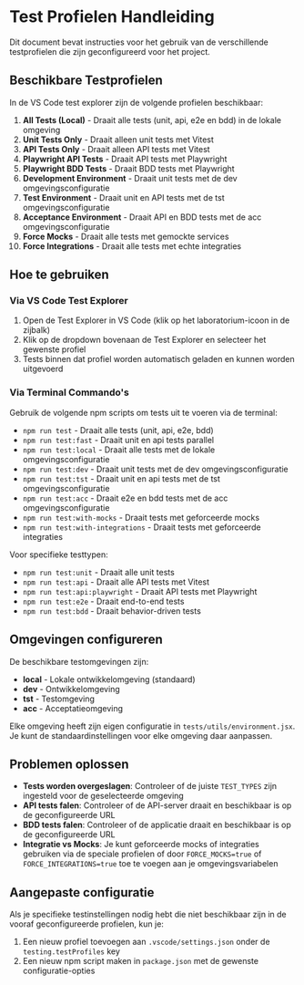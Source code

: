 # Test Profielen Handleiding

Dit document bevat instructies voor het gebruik van de verschillende testprofielen die zijn geconfigureerd voor het project.

## Beschikbare Testprofielen

In de VS Code test explorer zijn de volgende profielen beschikbaar:

1. **All Tests (Local)** - Draait alle tests (unit, api, e2e en bdd) in de lokale omgeving
2. **Unit Tests Only** - Draait alleen unit tests met Vitest
3. **API Tests Only** - Draait alleen API tests met Vitest
4. **Playwright API Tests** - Draait API tests met Playwright
5. **Playwright BDD Tests** - Draait BDD tests met Playwright
6. **Development Environment** - Draait unit tests met de dev omgevingsconfiguratie
7. **Test Environment** - Draait unit en API tests met de tst omgevingsconfiguratie
8. **Acceptance Environment** - Draait API en BDD tests met de acc omgevingsconfiguratie
9. **Force Mocks** - Draait alle tests met gemockte services
10. **Force Integrations** - Draait alle tests met echte integraties

## Hoe te gebruiken

### Via VS Code Test Explorer

1. Open de Test Explorer in VS Code (klik op het laboratorium-icoon in de zijbalk)
2. Klik op de dropdown bovenaan de Test Explorer en selecteer het gewenste profiel
3. Tests binnen dat profiel worden automatisch geladen en kunnen worden uitgevoerd

### Via Terminal Commando's

Gebruik de volgende npm scripts om tests uit te voeren via de terminal:

- `npm run test` - Draait alle tests (unit, api, e2e, bdd)
- `npm run test:fast` - Draait unit en api tests parallel
- `npm run test:local` - Draait alle tests met de lokale omgevingsconfiguratie
- `npm run test:dev` - Draait unit tests met de dev omgevingsconfiguratie
- `npm run test:tst` - Draait unit en api tests met de tst omgevingsconfiguratie
- `npm run test:acc` - Draait e2e en bdd tests met de acc omgevingsconfiguratie
- `npm run test:with-mocks` - Draait tests met geforceerde mocks
- `npm run test:with-integrations` - Draait tests met geforceerde integraties

Voor specifieke testtypen:
- `npm run test:unit` - Draait alle unit tests
- `npm run test:api` - Draait alle API tests met Vitest
- `npm run test:api:playwright` - Draait API tests met Playwright
- `npm run test:e2e` - Draait end-to-end tests
- `npm run test:bdd` - Draait behavior-driven tests

## Omgevingen configureren

De beschikbare testomgevingen zijn:

- **local** - Lokale ontwikkelomgeving (standaard)
- **dev** - Ontwikkelomgeving
- **tst** - Testomgeving
- **acc** - Acceptatieomgeving

Elke omgeving heeft zijn eigen configuratie in `tests/utils/environment.jsx`. Je kunt de standaardinstellingen voor elke omgeving daar aanpassen.

## Problemen oplossen

- **Tests worden overgeslagen**: Controleer of de juiste `TEST_TYPES` zijn ingesteld voor de geselecteerde omgeving
- **API tests falen**: Controleer of de API-server draait en beschikbaar is op de geconfigureerde URL
- **BDD tests falen**: Controleer of de applicatie draait en beschikbaar is op de geconfigureerde URL
- **Integratie vs Mocks**: Je kunt geforceerde mocks of integraties gebruiken via de speciale profielen of door `FORCE_MOCKS=true` of `FORCE_INTEGRATIONS=true` toe te voegen aan je omgevingsvariabelen

## Aangepaste configuratie

Als je specifieke testinstellingen nodig hebt die niet beschikbaar zijn in de vooraf geconfigureerde profielen, kun je:

1. Een nieuw profiel toevoegen aan `.vscode/settings.json` onder de `testing.testProfiles` key
2. Een nieuw npm script maken in `package.json` met de gewenste configuratie-opties